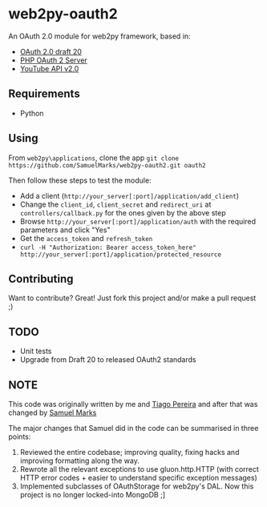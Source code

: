 web2py-oauth2
=============

An OAuth 2.0 module for web2py framework, based in:
* [OAuth 2.0 draft 20](http://tools.ietf.org/html/draft-ietf-oauth-v2-20)
* [PHP OAuth 2 Server](https://github.com/quizlet/oauth2-php)
* [YouTube API v2.0](https://developers.google.com/youtube/2.0/developers_guide_protocol#Authentication)

Requirements
------------

* Python

Using
------------

From `web2py\applications`, clone the app `git clone https://github.com/SamuelMarks/web2py-oauth2.git oauth2`

Then follow these steps to test the module:

* Add a client (`http://your_server[:port]/application/add_client`)
* Change the `client_id`, `client_secret` and `redirect_uri` at 
`controllers/callback.py` for the ones given by the above step
* Browse `http://your_server[:port]/application/auth` with the required parameters
and click "Yes"
* Get the `access_token` and `refresh_token`
* `curl -H "Authorization: Bearer access_token_here" http://your_server[:port]/application/protected_resource`

Contributing
------------

Want to contribute? Great! Just fork this project and/or make a pull request ;)

TODO
------------

* Unit tests
* Upgrade from Draft 20 to released OAuth2 standards

NOTE
------------

This code was originally written by me and [Tiago Pereira](http://fe.up.pt/~ei08023/curriculum)
and after that was changed by [Samuel Marks](http://github.com/SamuelMarks)

The major changes that Samuel did in the code can be summarised in three points:

1. Reviewed the entire codebase; improving quality, fixing hacks and improving formatting along the way.
2. Rewrote all the relevant exceptions to use gluon.http.HTTP (with correct HTTP error codes + easier to understand specific exception messages)
3. Implemented subclasses of OAuthStorage for web2py's DAL. Now this project is no longer locked-into MongoDB ;]
